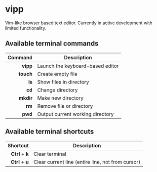 # vipp

Vim-like browser based text editor. Currently in active development with limited functionality.

## Available terminal commands

| Command   | Description                                                 |
|----------:| ------------------------------------------------------------|
| **vipp**  | Launch the keyboard-based editor                            |
| **touch** | Create empty file                                           |
| **ls**    | Show files in directory                                     |
| **cd**    | Change directory                                            |
| **mkdir** | Make new directory                                          |
| **rm**    | Remove file or directory                                    |
| **pwd**   | Output current working directory                            |

## Available terminal shortcuts

| Shortcut         | Description                                          |
|-----------------:| -----------------------------------------------------|
| **Ctrl** + **k** | Clear terminal                                       |
| **Ctrl** + **u** | Clear current line (entire line, not from cursor)    |